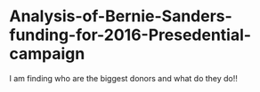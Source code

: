 # Analysis-of-Bernie-Sanders-funding-for-2016-Presedential-campaign
I am finding who are the biggest donors and what do they do!!
